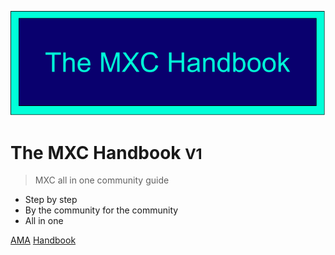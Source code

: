 ![logo](/Assets/Logo/Logo_fit.png)

# The MXC Handbook <small>V1</small>

> MXC all in one community guide

- Step by step
- By the community for the community
- All in one

[AMA](/MDFiles/AMA/AMA)
[Handbook](/MDFiles/Handbook/handbook)